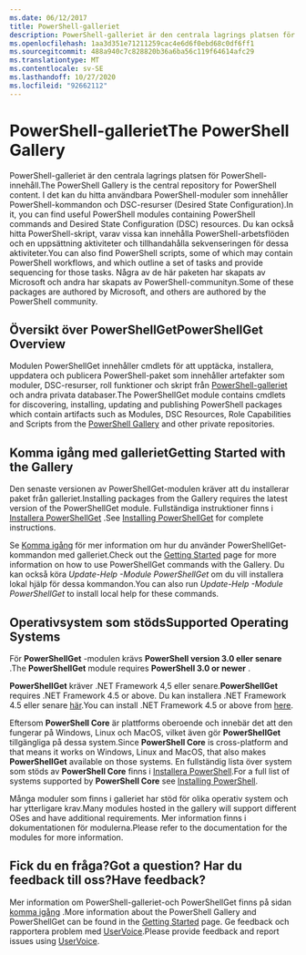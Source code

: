 ```yaml
---
ms.date: 06/12/2017
title: PowerShell-galleriet
description: PowerShell-galleriet är den centrala lagrings platsen för PowerShell-moduler, skript och DSC-resurser.
ms.openlocfilehash: 1aa3d351e71211259cac4e6d6f0ebd68c0df6ff1
ms.sourcegitcommit: 488a940c7c828820b36a6ba56c119f64614afc29
ms.translationtype: MT
ms.contentlocale: sv-SE
ms.lasthandoff: 10/27/2020
ms.locfileid: "92662112"
---
```

# <a name="the-powershell-gallery"></a><span data-ttu-id="3e2e0-103">PowerShell-galleriet</span><span class="sxs-lookup"><span data-stu-id="3e2e0-103">The PowerShell Gallery</span></span>

<span data-ttu-id="3e2e0-104">PowerShell-galleriet är den centrala lagrings platsen för PowerShell-innehåll.</span><span class="sxs-lookup"><span data-stu-id="3e2e0-104">The PowerShell Gallery is the central repository for PowerShell content.</span></span> <span data-ttu-id="3e2e0-105">I det kan du hitta användbara PowerShell-moduler som innehåller PowerShell-kommandon och DSC-resurser (Desired State Configuration).</span><span class="sxs-lookup"><span data-stu-id="3e2e0-105">In it, you can find useful PowerShell modules containing PowerShell commands and Desired State Configuration (DSC) resources.</span></span>
<span data-ttu-id="3e2e0-106">Du kan också hitta PowerShell-skript, varav vissa kan innehålla PowerShell-arbetsflöden och en uppsättning aktiviteter och tillhandahålla sekvenseringen för dessa aktiviteter.</span><span class="sxs-lookup"><span data-stu-id="3e2e0-106">You can also find PowerShell scripts, some of which may contain PowerShell workflows, and which outline a set of tasks and provide sequencing for those tasks.</span></span> <span data-ttu-id="3e2e0-107">Några av de här paketen har skapats av Microsoft och andra har skapats av PowerShell-communityn.</span><span class="sxs-lookup"><span data-stu-id="3e2e0-107">Some of these packages are authored by Microsoft, and others are authored by the PowerShell community.</span></span>

## <a name="powershellget-overview"></a><span data-ttu-id="3e2e0-108">Översikt över PowerShellGet</span><span class="sxs-lookup"><span data-stu-id="3e2e0-108">PowerShellGet Overview</span></span>

<span data-ttu-id="3e2e0-109">Modulen PowerShellGet innehåller cmdlets för att upptäcka, installera, uppdatera och publicera PowerShell-paket som innehåller artefakter som moduler, DSC-resurser, roll funktioner och skript från [PowerShell-galleriet](https://www.PowerShellGallery.com) och andra privata databaser.</span><span class="sxs-lookup"><span data-stu-id="3e2e0-109">The PowerShellGet module contains cmdlets for discovering, installing, updating and publishing PowerShell packages which contain artifacts such as Modules, DSC Resources, Role Capabilities and Scripts from the [PowerShell Gallery](https://www.PowerShellGallery.com) and other private repositories.</span></span>

## <a name="getting-started-with-the-gallery"></a><span data-ttu-id="3e2e0-110">Komma igång med galleriet</span><span class="sxs-lookup"><span data-stu-id="3e2e0-110">Getting Started with the Gallery</span></span>

<span data-ttu-id="3e2e0-111">Den senaste versionen av PowerShellGet-modulen kräver att du installerar paket från galleriet.</span><span class="sxs-lookup"><span data-stu-id="3e2e0-111">Installing packages from the Gallery requires the latest version of the PowerShellGet module.</span></span> <span data-ttu-id="3e2e0-112">Fullständiga instruktioner finns i [Installera PowerShellGet](installing-psget.md) .</span><span class="sxs-lookup"><span data-stu-id="3e2e0-112">See [Installing PowerShellGet](installing-psget.md) for complete instructions.</span></span>

<span data-ttu-id="3e2e0-113">Se [Komma igång](getting-started.md) för mer information om hur du använder PowerShellGet-kommandon med galleriet.</span><span class="sxs-lookup"><span data-stu-id="3e2e0-113">Check out the [Getting Started](getting-started.md) page for more information on how to use PowerShellGet commands with the Gallery.</span></span> <span data-ttu-id="3e2e0-114">Du kan också köra *Update-Help -Module PowerShellGet* om du vill installera lokal hjälp för dessa kommandon.</span><span class="sxs-lookup"><span data-stu-id="3e2e0-114">You can also run *Update-Help -Module PowerShellGet* to install local help for these commands.</span></span>

## <a name="supported-operating-systems"></a><span data-ttu-id="3e2e0-115">Operativsystem som stöds</span><span class="sxs-lookup"><span data-stu-id="3e2e0-115">Supported Operating Systems</span></span>

<span data-ttu-id="3e2e0-116">För **PowerShellGet** -modulen krävs **PowerShell version 3.0 eller senare** .</span><span class="sxs-lookup"><span data-stu-id="3e2e0-116">The **PowerShellGet** module requires **PowerShell 3.0 or newer** .</span></span>

<span data-ttu-id="3e2e0-117">**PowerShellGet** kräver .NET Framework 4,5 eller senare.</span><span class="sxs-lookup"><span data-stu-id="3e2e0-117">**PowerShellGet** requires .NET Framework 4.5 or above.</span></span> <span data-ttu-id="3e2e0-118">Du kan installera .NET Framework 4.5 eller senare [här](https://msdn.microsoft.com/library/5a4x27ek.aspx).</span><span class="sxs-lookup"><span data-stu-id="3e2e0-118">You can install .NET Framework 4.5 or above from [here](https://msdn.microsoft.com/library/5a4x27ek.aspx).</span></span>

<span data-ttu-id="3e2e0-119">Eftersom **PowerShell Core** är plattforms oberoende och innebär det att den fungerar på Windows, Linux och MacOS, vilket även gör **PowerShellGet** tillgängliga på dessa system.</span><span class="sxs-lookup"><span data-stu-id="3e2e0-119">Since **PowerShell Core** is cross-platform and that means it works on Windows, Linux and MacOS, that also makes **PowerShellGet** available on those systems.</span></span> <span data-ttu-id="3e2e0-120">En fullständig lista över system som stöds av **PowerShell Core** finns i [Installera PowerShell](/powershell/scripting/install/installing-powershell).</span><span class="sxs-lookup"><span data-stu-id="3e2e0-120">For a full list of systems supported by **PowerShell Core** see [Installing PowerShell](/powershell/scripting/install/installing-powershell).</span></span>

<span data-ttu-id="3e2e0-121">Många moduler som finns i galleriet har stöd för olika operativ system och har ytterligare krav.</span><span class="sxs-lookup"><span data-stu-id="3e2e0-121">Many modules hosted in the gallery will support different OSes and have additional requirements.</span></span>
<span data-ttu-id="3e2e0-122">Mer information finns i dokumentationen för modulerna.</span><span class="sxs-lookup"><span data-stu-id="3e2e0-122">Please refer to the documentation for the modules for more information.</span></span>

## <a name="got-a-question-have-feedback"></a><span data-ttu-id="3e2e0-123">Fick du en fråga?</span><span class="sxs-lookup"><span data-stu-id="3e2e0-123">Got a question?</span></span> <span data-ttu-id="3e2e0-124">Har du feedback till oss?</span><span class="sxs-lookup"><span data-stu-id="3e2e0-124">Have feedback?</span></span>

<span data-ttu-id="3e2e0-125">Mer information om PowerShell-galleriet-och PowerShellGet finns på sidan [komma igång](getting-started.md) .</span><span class="sxs-lookup"><span data-stu-id="3e2e0-125">More information about the PowerShell Gallery and PowerShellGet can be found in the [Getting Started](getting-started.md) page.</span></span> <span data-ttu-id="3e2e0-126">Ge feedback och rapportera problem med [UserVoice](http://windowsserver.uservoice.com/forums/301869-powershell).</span><span class="sxs-lookup"><span data-stu-id="3e2e0-126">Please provide feedback and report issues using [UserVoice](http://windowsserver.uservoice.com/forums/301869-powershell).</span></span>
